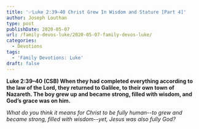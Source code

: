 ```yaml
---
title: '✅Luke 2:39–40 Christ Grew In Wisdom and Stature [Part 4]'
author: Joseph Louthan
type: post
publishDate: 2020-05-07
url: /family-devos-luke/2020-05-07-family-devos-luke/
categories:
  - Devotions
tags:
  - 'Family Devotions: Luke'
draft: false
---
```


**Luke 2:39–40 (CSB) When they had completed everything according to the law of the Lord, they returned to Galilee, to their own town of Nazareth.  The boy grew up and became strong, filled with wisdom, and God’s grace was on him.** 

*What do you think it means for Christ to be fully human--to grew and became strong, filled with wisdom--yet, Jesus was also fully God?*

